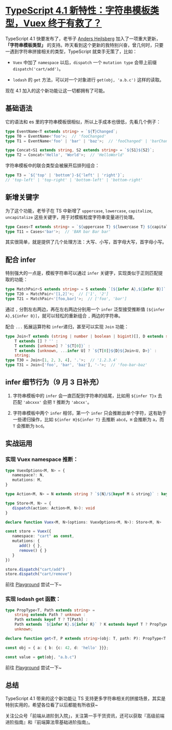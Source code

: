 # [TypeScript 4.1 新特性：字符串模板类型，Vuex 终于有救了？](https://github.com/sl1673495/blogs/issues/57)

TypeScript 4.1 快要发布了，老爷子 [Anders Hejlsberg](https://github.com/ahejlsberg) 加入了一项重大更新，**「字符串模板类型」** 的支持。昨天看到这个更新的我特别兴奋，曾几何时，只要一遇到字符串拼接相关的类型，TypeScript 就束手无策了，比如：

- `Vuex` 中加了 `namespace` 以后，`dispatch` 一个 `mutation type` 会带上前缀 `dispatch('cart/add')`。

- `lodash` 的 `get` 方法，可以对一个对象进行 `get(obj, 'a.b.c')` 这样的读取。

现在 4.1 加入的这个新功能让这一切都拥有了可能。

## 基础语法
它的语法和 es 里的字符串模板很相似，所以上手成本也很低，先看几个例子：

```ts
type EventName<T extends string> = `${T}Changed`;
type T0 = EventName<'foo'>;  // 'fooChanged'
type T1 = EventName<'foo' | 'bar' | 'baz'>;  // 'fooChanged' | 'barChanged' | 'bazChanged'
```

```ts
type Concat<S1 extends string, S2 extends string> = `${S1}${S2}`;
type T2 = Concat<'Hello', 'World'>;  // 'HelloWorld'
```

字符串模板中的联合类型会被展开后排列组合：

```ts
type T3 = `${'top' | 'bottom'}-${'left' | 'right'}`;  
// 'top-left' | 'top-right' | 'bottom-left' | 'bottom-right'
```

## 新增关键字

为了这个功能，老爷子在 TS 中新增了 `uppercase`, `lowercase`, `capitalize`, `uncapitalize` 这些关键字，用于对模板粒度字符串变量进行处理。

```ts
type Cases<T extends string> = `${uppercase T} ${lowercase T} ${capitalize T} ${uncapitalize T}`;
type T11 = Cases<'bar'>;  // 'BAR bar Bar bar'
```

其实很简单，就是提供了几个处理方法：大写、小写，首字母大写，首字母小写。

## 配合 infer

特别强大的一点是，模板字符串可以通过 `infer` 关键字，实现类似于正则匹配提取的功能：

```ts
type MatchPair<S extends string> = S extends `[${infer A},${infer B}]` ? [A, B] : unknown;
type T20 = MatchPair<'[1,2]'>;  // ['1', '2']
type T21 = MatchPair<'[foo,bar]'>;  // ['foo', 'bar']
```

通过 `,` 分割左右两边，再在左右两边分别用一个 `infer` 泛型接受推断值 `[${infer A},${infer B}]`，就可以轻松的重新组合 `,` 两边的字符串。

配合 `...` 拓展运算符和 `infer`递归，甚至可以实现 `Join` 功能：

```ts
type Join<T extends (string | number | boolean | bigint)[], D extends string> =
    T extends [] ? '' :
    T extends [unknown] ? `${T[0]}` :
    T extends [unknown, ...infer U] ? `${T[0]}${D}${Join<U, D>}` :
    string;
type T30 = Join<[1, 2, 3, 4], '.'>;  // '1.2.3.4'
type T31 = Join<['foo', 'bar', 'baz'], '-'>;  // 'foo-bar-baz'
```

## infer 细节行为（9 月 3 日补充）

1. 字符串模板中的 `infer` 会一直匹配到字符串的结尾，比如用 `${infer T}x` 去匹配 `'abcxxx'` 会把 `T` 推断为 `'abcxx'`。

2. 字符串模板中两个 `infer` 相邻，第一个 `infer` 只会推断出单个字符，这有助于一些递归操作，比如 `${infer H}${infer T}` 去推断 `abcd`，`H` 会推断为 `a`，而 `T` 会推断为 `bcd`。

## 实战运用

### 实现 Vuex namespace 推断：

```ts
type VuexOptions<M, N> = {
   namespace?: N,
   mutations: M,
}

type Action<M, N> = N extends string ? `${N}/${keyof M & string}` : keyof M

type Store<M, N> = {
   dispatch(action: Action<M, N>): void
}

declare function Vuex<M, N>(options: VuexOptions<M, N>): Store<M, N>

const store = Vuex({
   namespace: "cart" as const,
   mutations: {
      add() { },
      remove() { }
   }
})

store.dispatch("cart/add")
store.dispatch("cart/remove")
```

前往 [Playground](https://www.typescriptlang.org/play?ts=4.1.0-pr-40336-8#code/C4TwDgpgBAagrhAHgeTMAlgewHYGcA8AsgDRQByAfFALxQDeAUFM9gIYC2EuYrAxhAH4AXOWJNm7OMFYYcuESQYBfBg1CQoAQV6zsRUpRrkoSYBGwATXFFzAATumwBzKAKgADACR0ySgPTeANYQIJgAZlCEUABkNvaOTkruUCLBoRGEqurQAMrAmHYQ+uRUtIzMUBbo3DK8ABYAFHy6Itq6xZQAlCIAbpjoFsqqFhC8ADashVBhcNg6WNiwCIgdFA2YaAvyS0iougQkJd1QeQVFh5SqvHLAcWdG8EgN5SwcXDz8IgBEvJPAX1BWNZrnhgGIKpJpPsRC8KoCLBYGp16FAlOC4VBCuxMD0IEiUSoKiolJ1VLYzgA6Ko1YD1Bo-P5+VgIr6k8mFKnVHi0xoMuzAPxYnEQVlAA) 尝试一下~

### 实现 lodash get 函数：

```ts
type PropType<T, Path extends string> =
    string extends Path ? unknown :
    Path extends keyof T ? T[Path] :
    Path extends `${infer K}.${infer R}` ? K extends keyof T ? PropType<T[K], R> : unknown :
    unknown;

declare function get<T, P extends string>(obj: T, path: P): PropType<T, P>;

const obj = { a: { b: {c: 42, d: 'hello' }}};

const value = get(obj, "a.b.c")
```

前往 [Playground](https://www.typescriptlang.org/play?ts=4.1.0-pr-40336-8#code/C4TwDgpgBACgTgezAFXBAPMgNLAhsACyggA9gIA7AEwGcobg4BLCgcwD4oBeAKCn-qMWrYmUq08hKAH4oAVwoBrCggDuFKAC4+AmPiKly1OooggEAMyjIZ1gNp7CAXS07+jg2ONQABgBIAbxYLCDgoAGkAXwA6QODQqAAlSJ9bcNEjCVNzKxtZeCRUSEw7cKccRM5NeSUVdVcBGuU1CgBuHh4qCABjABtcOGgLBW7gJgQNVghgTBwYDPE6BmY2dgAKBAAjACtq7CgwfWqYAEpjxBQ0Wdh2dp5uiYYoLe3uKACoXGqPze-u6oALAAmHBUaoAcgIEF6vQQ4KgkURdweFCeADdcL05NAuFApsANjscAAiXDRTbRbrEk5AA) 尝试一下~

## 总结

TypeScript 4.1 带来的这个新功能让 TS 支持更多字符串相关的拼接场景，其实是特别实用的，希望各位看了以后都能有所收获~

关注公众号「前端从进阶到入院」，关注第一手干货资讯，还可以获取『高级前端进阶指南』和『前端算法零基础进阶指南』。